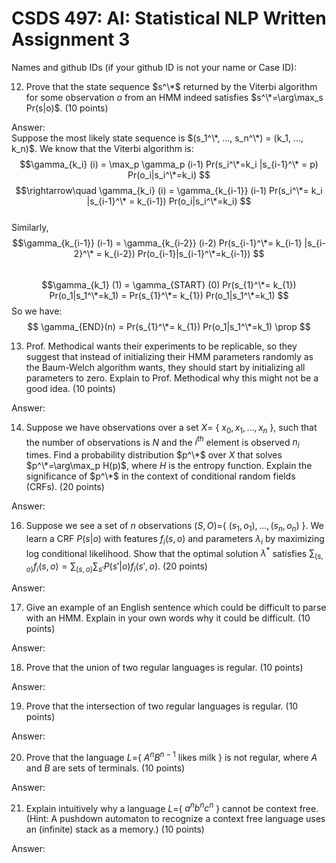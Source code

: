 # CSDS 497: AI: Statistical NLP  Written Assignment 3

Names and github IDs (if your github ID is not your name or Case ID):
 
12. Prove that the state sequence $s^\*$ returned by the Viterbi algorithm for some observation $o$ from an HMM indeed satisfies $s^\*=\arg\max_s Pr(s|o)$. (10 points)

Answer:   
Suppose the most likely state sequence is $(s_1^\*, ..., s_n^\*) = (k_1, ..., k_n)$. We know that the Viterbi algorithm is:    
$$\gamma_{k_i} (i) = \max_p \gamma_p (i-1) Pr(s_i^\*=k_i |s_{i-1}^\* = p) Pr(o_i|s_i^\*=k_i) $$
$$\rightarrow\quad \gamma_{k_i} (i) = \gamma_{k_{i-1}} (i-1) Pr(s_i^\*= k_i |s_{i-1}^\* = k_{i-1}) Pr(o_i|s_i^\*=k_i) $$   
Similarly,    
$$\gamma_{k_{i-1}} (i-1) = \gamma_{k_{i-2}} (i-2) Pr(s_{i-1}^\*= k_{i-1} |s_{i-2}^\* = k_{i-2}) Pr(o_{i-1}|s_{i-1}^\*=k_{i-1}) $$  
$$\gamma_{k_1} (1) = \gamma_{START} (0) Pr(s_{1}^\*= k_{1}) Pr(o_1|s_1^\*=k_1) = Pr(s_{1}^\*= k_{1}) Pr(o_1|s_1^\*=k_1) $$ 
So we have:   
$$ \gamma_{END}(n) = Pr(s_{1}^\*= k_{1}) Pr(o_1|s_1^\*=k_1) \prop $$


13.	Prof. Methodical wants their experiments to be replicable, so they suggest that instead of initializing their HMM parameters randomly as the Baum-Welch algorithm wants, they should start by initializing all parameters to zero. Explain to Prof. Methodical why this might not be a good idea. (10 points)

Answer: 

14.	Suppose we have observations over a set $X=$ \{ $x_0, x_1,\ldots, x_n$ \}, such that the number of observations is $N$ and the $i^{th}$ element is observed $n_i$ times. Find a probability distribution $p^\*$ over $X$ that solves $p^\*=\arg\max_p H(p)$, where $H$ is the entropy function. Explain the significance of $p^\*$ in the context of conditional random fields (CRFs). (20 points)

Answer: 

16.	Suppose we see a set of $n$ observations $(S,O)=$\{ $(s_1,o_1),\ldots ,(s_n, o_n)$ \}. We learn a CRF $P(s|o)$ with features $f_i(s, o)$ and parameters $\lambda_i$ by maximizing log conditional likelihood. Show that the optimal solution $\lambda^*$ satisfies $\sum_{(s,o)} f_i(s, o)= \sum_{(s,o)} \sum_{s'} P(s'|o) f_i(s', o)$.  (20 points)

Answer: 

17.	Give an example of an English sentence which could be difficult to parse with an HMM. Explain in your own words why it could be difficult. (10 points)

Answer: 

18.	Prove that the union of two regular languages is regular. (10 points)

Answer:


19.	Prove that the intersection of two regular languages is regular. (10 points)

Answer:

20.	Prove that the language $L=$\{ $A^nB^{n-1}$ likes milk \} is not regular, where $A$ and $B$ are sets of terminals. (10 points)

Answer: 

21.	Explain intuitively why a language $L=$\{ $a^nb^nc^n$ \}  cannot be context free. (Hint: A pushdown automaton to recognize a context free language uses an (infinite) stack as a memory.) (10 points)

Answer: 
